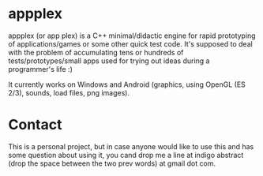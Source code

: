 # appplex

appplex (or app plex) is a C++ minimal/didactic engine for rapid prototyping of applications/games or some other quick test code.
It's supposed to deal with the problem of accumulating tens or hundreds of tests/prototypes/small apps used for trying out ideas during a programmer's life :)

It currently works on Windows and Android (graphics, using OpenGL (ES 2/3), sounds, load files, png images).

# Contact

This is a personal project, but in case anyone would like to use this and has some question about using it, you cand drop me a line at indigo abstract (drop the space between the two prev words) at gmail dot com.

